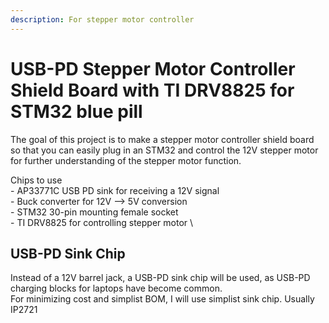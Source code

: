 ```yaml
---
description: For stepper motor controller
---
```


# USB-PD Stepper Motor Controller Shield Board with TI DRV8825 for STM32 blue pill

The goal of this project is to make a stepper motor controller shield board so that you can easily plug in an STM32 and control the 12V stepper motor for further understanding of the stepper motor function.&#x20;

Chips to use \
\- AP33771C USB PD sink for receiving a 12V signal \
\- Buck converter for 12V --> 5V conversion \
\- STM32 30-pin mounting female socket \
\- TI DRV8825 for controlling stepper motor \


## USB-PD Sink Chip&#x20;

Instead of a 12V barrel jack, a USB-PD sink chip will be used, as USB-PD charging blocks for laptops have become common.\
For minimizing cost and simplist BOM, I will use simplist sink chip. Usually IP2721

